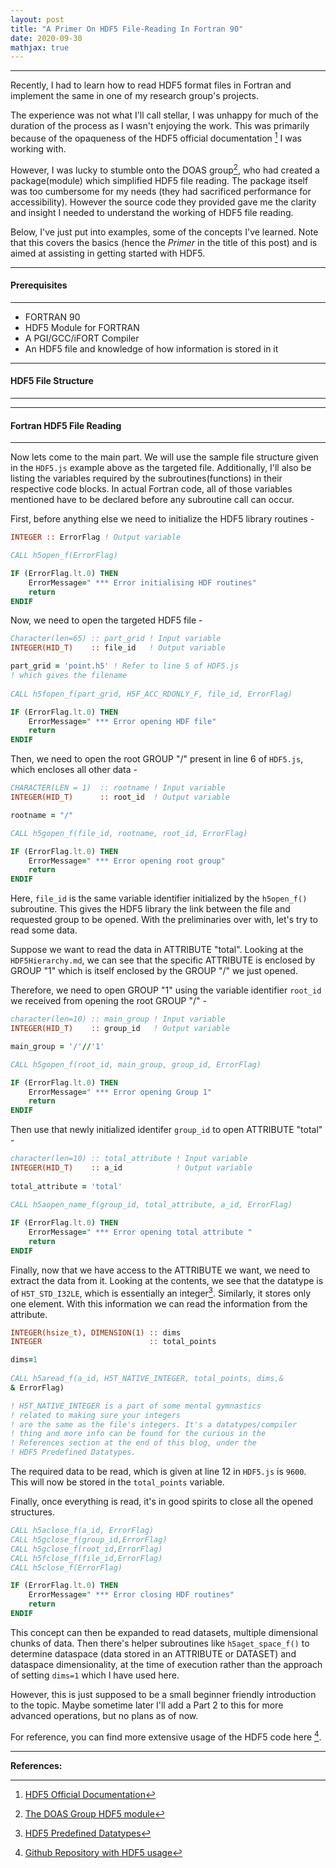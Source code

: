 ```yaml
---
layout: post
title: "A Primer On HDF5 File-Reading In Fortran 90"
date: 2020-09-30
mathjax: true
---
```

----------------

Recently, I had to learn how to read HDF5 format files in Fortran and implement the same in one of my research group's projects.

The experience was not what I'll call stellar, I was unhappy for much of the duration of the process as I wasn't enjoying the work.
This was primarily because of the opaqueness of the HDF5 official documentation [^1] I was working with.  

However, I was lucky to stumble onto the DOAS group[^2], who had created a package(module) which simplified HDF5 file reading. 
The package itself was too cumbersome for my needs (they had sacrificed performance for accessibility). However the source code they provided gave me the clarity and insight I needed to understand the working of HDF5 file reading.

Below, I've just put into examples, some of the concepts I've learned. Note that this covers the basics (hence the *Primer* in the title of this post) and is aimed at assisting in getting started with HDF5.

----------------
#### Prerequisites
----------------
* FORTRAN 90
* HDF5 Module for FORTRAN
* A PGI/GCC/iFORT Compiler
* An HDF5 file and knowledge of how information is stored in it

----------------
#### HDF5 File Structure
----------------
<script src="https://gist.github.com/TestSubjector/d2ff68b68bf38fb2fdc012dff535fffb.js"></script>

----------------
#### Fortran HDF5 File Reading
----------------

Now lets come to the main part. We will use the sample file structure given in the `HDF5.js` example above as the targeted file. 
Additionally, I'll also be listing the variables required by the subroutines(functions) in their respective code blocks.
In actual Fortran code, all of those variables mentioned have to be declared before any subroutine call can occur.  
   
First, before anything else we need to initialize the HDF5 library routines -  

```fortran
INTEGER :: ErrorFlag ! Output variable

CALL h5open_f(ErrorFlag)

IF (ErrorFlag.lt.0) THEN
    ErrorMessage=" *** Error initialising HDF routines"
    return
ENDIF
```

Now, we need to open the targeted HDF5 file -
  
```fortran
Character(len=65) :: part_grid ! Input variable
INTEGER(HID_T)    :: file_id   ! Output variable

part_grid = 'point.h5' ! Refer to line 5 of HDF5.js 
! which gives the filename
    
CALL h5fopen_f(part_grid, H5F_ACC_RDONLY_F, file_id, ErrorFlag)

IF (ErrorFlag.lt.0) THEN
    ErrorMessage=" *** Error opening HDF file"
    return
ENDIF
```

Then, we need to open the root GROUP "/" present in line 6 of `HDF5.js`, which encloses all other data - 
  
```fortran
CHARACTER(LEN = 1)  :: rootname ! Input variable
INTEGER(HID_T)      :: root_id  ! Output variable

rootname = "/"

CALL h5gopen_f(file_id, rootname, root_id, ErrorFlag)

IF (ErrorFlag.lt.0) THEN
    ErrorMessage=" *** Error opening root group"
    return
ENDIF
```
  
Here, `file_id` is the same variable identifier initialized by the `h5open_f()` subroutine. This gives the HDF5 library the link between the file and requested group to be opened. With the preliminaries over with, let's try to read some data.  

Suppose we want to read the data in ATTRIBUTE "total". Looking at the `HDF5Hierarchy.md`, we can see that the specific ATTRIBUTE is enclosed by GROUP "1" which is itself enclosed by the GROUP "/" we just opened.  

Therefore, we need to open GROUP "1" using the variable identifier `root_id` we received from opening the root GROUP "/" -
  
```fortran
character(len=10) :: main_group ! Input variable
INTEGER(HID_T)    :: group_id   ! Output variable

main_group = '/'//'1'

CALL h5gopen_f(root_id, main_group, group_id, ErrorFlag)

IF (ErrorFlag.lt.0) THEN
    ErrorMessage=" *** Error opening Group 1"
    return
ENDIF
```

Then use that newly initialized identifer `group_id` to open ATTRIBUTE "total" -

```fortran
character(len=10) :: total_attribute ! Input variable
INTEGER(HID_T)    :: a_id            ! Output variable
    
total_attribute = 'total'

CALL h5aopen_name_f(group_id, total_attribute, a_id, ErrorFlag)
    
IF (ErrorFlag.lt.0) THEN
    ErrorMessage=" *** Error opening total attribute "
    return
ENDIF
```

Finally, now that we have access to the ATTRIBUTE we want, we need to extract the data from it. 
Looking at the contents, we see that the datatype is of `H5T_STD_I32LE`, which is essentially an integer[^3].
Similarly, it stores only one element. With this information we can read the information from the attribute.

```fortran
INTEGER(hsize_t), DIMENSION(1) :: dims          
INTEGER                        :: total_points  

dims=1                                          
    
CALL h5aread_f(a_id, H5T_NATIVE_INTEGER, total_points, dims,& 
& ErrorFlag)  

! H5T_NATIVE_INTEGER is a part of some mental gymnastics 
! related to making sure your integers 
! are the same as the file's integers. It's a datatypes/compiler 
! thing and more info can be found for the curious in the 
! References section at the end of this blog, under the 
! HDF5 Predefined Datatypes.
```

The required data to be read, which is given at line 12 in `HDF5.js` is `9600`. This will now be stored in the `total_points` variable.

Finally, once everything is read, it's in good spirits to close all the opened structures.

```fortran
CALL h5aclose_f(a_id, ErrorFlag)
CALL h5gclose_f(group_id,ErrorFlag)
CALL h5gclose_f(root_id,ErrorFlag)
CALL h5fclose_f(file_id,ErrorFlag)
CALL h5close_f(ErrorFlag)

IF (ErrorFlag.lt.0) THEN
    ErrorMessage=" *** Error closing HDF routines"
    return
ENDIF
```

This concept can then be expanded to read datasets, multiple dimensional chunks of data. Then there's helper subroutines like `h5aget_space_f()` to determine dataspace (data stored in an ATTRIBUTE or DATASET) and dataspace dimensionality, at the time of execution rather than the approach of setting `dims=1` which I have used here.

However, this is just supposed to be a small beginner friendly introduction to the topic. Maybe sometime later I'll add a Part 2 to this for more advanced operations, but no plans as of now. 

For reference, you can find more extensive usage of the HDF5 code here [^4].  

----------------
**References:**

[^1]: [HDF5 Official Documentation](https://portal.hdfgroup.org/display/HDF5/HDF5)
[^2]: [The DOAS Group HDF5 module](http://uv-vis.aeronomie.be/software/tools/hdf5read.php)
[^3]: [HDF5 Predefined Datatypes](https://support.hdfgroup.org/HDF5/doc/RM/PredefDTypes.html)
[^4]: [Github Repository with HDF5 usage](https://github.com/Nischay-Pro/mfcfd/blob/hdf5-sec-order/src_mpi_serial/point_preprocessor.F90#L177)

